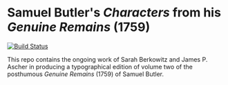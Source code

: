# Samuel Butler's *Characters* from his *Genuine Remains* (1759)

[![Build Status](https://travis-ci.org/cacology/characters.svg?branch=master)](https://travis-ci.org/cacology/characters)


This repo contains the ongoing work of Sarah Berkowitz and James
P. Ascher in producing a typographical edition of volume two of the
posthumous *Genuine Remains* (1759) of Samuel Butler.
